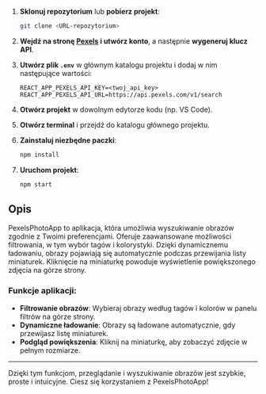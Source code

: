 1. **Sklonuj repozytorium** lub **pobierz projekt**:
    ```bash
    git clone <URL-repozytorium>
    ```

2. **Wejdź na stronę [Pexels](https://www.pexels.com/) i utwórz konto**, a następnie **wygeneruj klucz API**.

3. **Utwórz plik `.env`** w głównym katalogu projektu i dodaj w nim następujące wartości:
    ```
    REACT_APP_PEXELS_API_KEY=<twoj_api_key>
    REACT_APP_PEXELS_API_URL=https://api.pexels.com/v1/search
    ```

4. **Otwórz projekt** w dowolnym edytorze kodu (np. VS Code).

5. **Otwórz terminal** i przejdź do katalogu głównego projektu.

6. **Zainstaluj niezbędne paczki**:
    ```bash
    npm install
    ```

7. **Uruchom projekt**:
    ```bash
    npm start
    ```

## Opis

PexelsPhotoApp to aplikacja, która umożliwia wyszukiwanie obrazów zgodnie z Twoimi preferencjami. Oferuje zaawansowane możliwości filtrowania, w tym wybór tagów i kolorystyki. Dzięki dynamicznemu ładowaniu, obrazy pojawiają się automatycznie podczas przewijania listy miniaturek. Kliknięcie na miniaturkę powoduje wyświetlenie powiększonego zdjęcia na górze strony.

### Funkcje aplikacji:
- **Filtrowanie obrazów**: Wybieraj obrazy według tagów i kolorów w panelu filtrów na górze strony.
- **Dynamiczne ładowanie**: Obrazy są ładowane automatycznie, gdy przewijasz listę miniaturek.
- **Podgląd powiększenia**: Kliknij na miniaturkę, aby zobaczyć zdjęcie w pełnym rozmiarze.

---

Dzięki tym funkcjom, przeglądanie i wyszukiwanie obrazów jest szybkie, proste i intuicyjne. Ciesz się korzystaniem z PexelsPhotoApp!
